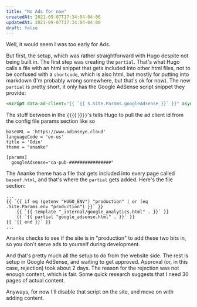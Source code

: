 ```yaml
---
title: "No Ads for now"
createdAt: 2021-09-07T17:34:04-04:00
updatedAt: 2021-09-07T17:34:04-04:00
draft: false
---
```


Well, it would seem I was too early for Ads.

But first, the setup, which was rather straightforward with Hugo despite not being built in.  The first step was creating the `partial`.  That's what Hugo calls a file with an html snippet that gets included into other html files, not to be confused with a `shortcode`, which is also html, but mostly for putting into markdown (I'm probably wrong somewhere, but that's ok for now).  The new `partial` is pretty short, it only has the Google AdSense script snippet they provide:

```html
<script data-ad-client="{{ `{{ $.Site.Params.googleAdsense }}` }}" async src="https://pagead2.googlesyndication.com/pagead/js/adsbygoogle.js"></script>
```

The stuff between in the `{{`{{ }}`}}`'s tells Hugo to pull the ad client id  from the config file params section like so

```
baseURL = 'https://www.odinseye.cloud'
languageCode = 'en-us'
title = 'Odin'
theme = "ananke"

[params]
  googleAdsense="ca-pub-################"
```

The Ananke theme has a file that gets included into every page called `baseof.html`, and that's where the `partial` gets added.  Here's the file section:

```
...
{{ `{{ if eq (getenv "HUGO_ENV") "production" | or (eq .Site.Params.env "production") }}` }}
    {{ `{{ template "_internal/google_analytics.html" . }}` }}
    {{ `{{ partial "google_adsense.html" . }}` }}
{{ `{{ end }}` }}
...
```

Ananke checks to see if the site is in "production" to add these two bits in, so you don't serve ads to yourself during development.

And that's pretty much all the setup to do from the website side.  The rest is setup in Google AdSense, and waiting to get approved.  Approval (or, in this case, rejection) took about 2 days.  The reason for the rejection was not enough content, which is fair.  Some quick research suggests that I need 30 pages of actual content.

Anyways, for now I'll disable that script on the site, and move on with adding content.